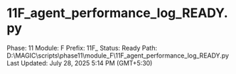# 11F_agent_performance_log_READY.py

Phase: 11
Module: F
Prefix: 11F_
Status: Ready
Path: D:\MAGIC\scripts\phase11\module_F\11F_agent_performance_log_READY.py
Last Updated: July 28, 2025 5:14 PM (GMT+5:30)